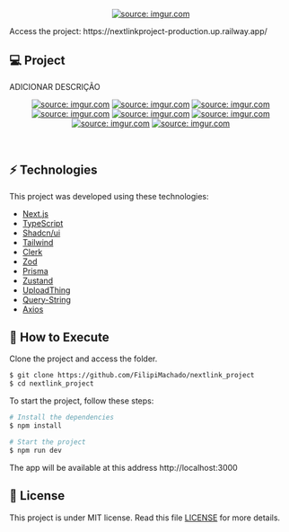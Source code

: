 <p align="center">
  <a href="https://imgur.com/JZ8mYYm"><img src="https://imgur.com/JZ8mYYm.png" title="source: imgur.com" /></a>
</p>

<p>Access the project: https://nextlinkproject-production.up.railway.app/</p>

## 💻 Project

ADICIONAR DESCRIÇÃO

<p align="center">
  <a href="https://i.imgur.com/exc2Y0n.png"><img src="https://i.imgur.com/exc2Y0n.png" title="source: imgur.com" /></a>
  <a href="https://i.imgur.com/oxxbJb7.png"><img src="https://i.imgur.com/oxxbJb7.png" title="source: imgur.com" /></a>
  <a href="https://i.imgur.com/8nMwr1s.png"><img src="https://i.imgur.com/8nMwr1s.png" title="source: imgur.com" /></a>
  <a href="https://i.imgur.com/5PLky01.png"><img src="https://i.imgur.com/5PLky01.png" title="source: imgur.com" /></a>
  <a href="https://i.imgur.com/acBqrK0.png"><img src="https://i.imgur.com/acBqrK0.png" title="source: imgur.com" /></a>
  <a href="https://i.imgur.com/vdvjNQA.png"><img src="https://i.imgur.com/vdvjNQA.png" title="source: imgur.com" /></a>
  <a href="https://i.imgur.com/nbuxnAX.png"><img src="https://i.imgur.com/nbuxnAX.png" title="source: imgur.com" /></a>
  <a href="https://i.imgur.com/N3vfnKn.png"><img src="https://i.imgur.com/N3vfnKn.png" title="source: imgur.com" /></a>
</p>

<br>

## ⚡ Technologies

This project was developed using these technologies:

- [Next.js](https://nextjs.org/)
- [TypeScript](https://www.typescriptlang.org/)
- [Shadcn/ui](https://ui.shadcn.com/)
- [Tailwind](https://tailwindcss.com/)
- [Clerk](https://clerk.com/)
- [Zod](https://zod.dev/)
- [Prisma](https://www.prisma.io/)
- [Zustand](https://github.com/pmndrs/zustand)
- [UploadThing](https://uploadthing.com/)
- [Query-String](https://www.npmjs.com/package/query-string)
- [Axios](https://axios-http.com/)

## 🚀 How to Execute

Clone the project and access the folder.

```bash
$ git clone https://github.com/FilipiMachado/nextlink_project
$ cd nextlink_project
```

To start the project, follow these steps:
```bash
# Install the dependencies
$ npm install

# Start the project
$ npm run dev
```
The app will be available at this address http://localhost:3000

## 📝 License

This project is under MIT license. Read this file [LICENSE](LICENSE.md) for more details.
